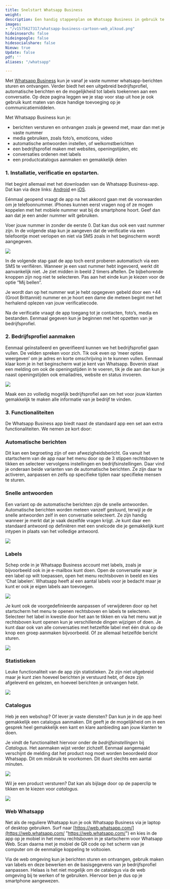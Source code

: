 ```yaml
---
title: Snelstart Whatsapp Business
weight: 
description: Een handig stappenplan om Whatsapp Business in gebruik te nemen.
images:
- "/v1575627317/whatsapp-business-cartoon-web_alkoud.png"
hideinsearch: false
hideingoogle: false
hidesocialshare: false
Nieuw: true
Update: false
pdf: ''
aliases: "/whatsapp"

---
```

Met [Whatsapp Business](https://www.whatsapp.com/business/) kun je vanaf je vaste nummer whatsapp-berichten sturen en ontvangen. Verder biedt het een uitgebreid bedrijfsprofiel, automatische berichten en de mogelijkheid tot labels toekennen aan een conversatie. Op deze pagina leggen we je stap voor stap uit hoe je ook gebruik kunt maten van deze handige toevoeging op je communicatiemiddelen.

Met Whatsapp Business kun je:

* berichten versturen en ontvangen zoals je gewend met, maar dan met je vaste nummer
* media gebruiken, zoals foto’s, emoticons, video
* automatische antwoorden instellen, of welkomstberichten
* een bedrijfsprofiel maken met websites, openingstijden, etc
* conversaties ordenen met labels
* een productcatalogus aanmaken en gemakkelijk delen

### 1. Installatie, verificatie en opstarten.

Het begint allemaal met het downloaden van de Whatsapp Business-app. Dat kan via deze links: [Android](https://play.google.com/store/apps/details?id=com.whatsapp.w4b) en [iOS](https://itunes.apple.com/app/whatsapp-business/id1386412985?mt=8).

Eénmaal geopend vraagt de app na het akkoord gaan met de voorwaarden om je telefoonnummer. iPhones kunnen eerst vragen nog of ze mogen koppelen met het mobiele nummer wat bij de smartphone hoort. Geef dan aan dat je een ander nummer wilt gebruiken.

Voer jouw nummer in zonder de eerste 0. Dat kan dus ook een vast nummer zijn. In de volgende stap kun je aangeven dat de verificatie via een telefoontje moet verlopen en niet via SMS zoals in het beginscherm wordt aangegeven.

![](https://res.cloudinary.com/callvoip/image/upload/v1578049276/Screenshot_1_ndooxc.png)

In de volgende stap gaat de app toch eerst proberen automatisch via een SMS te verifiëren. Wanneer je een vast nummer hebt ingevoerd, werkt dit aanvankelijk niet. Je ziet midden in beeld 2 timers aftellen. De bijbehorende knoppen zijn nog niet te selecteren. Pas aan het einde kun je kiezen voor de optie “Mij bellen”.

Je wordt dan op het nummer wat je hebt opgegeven gebeld door een +44 (Groot Brittannië) nummer en je hoort een dame die meteen begint met het herhalend oplezen van jouw verificatiecode.

Na de verificatie vraagt de app toegang tot je contacten, foto’s, media en bestanden. Eenmaal gegeven kun je beginnen met het opzetten van je bedrijfsprofiel.

### 2. Bedrijfsprofiel aanmaken

Eenmaal geïnstalleerd en geverifieerd kunnen we het bedrijfsprofiel gaan vullen. De velden spreken voor zich. Tik ook even op ‘meer opties weergeven’ om je adres en korte omschrijving in te kunnen vullen. Eenmaal klaar kom je in het beginscherm wat je kent van Whatsapp. Bovenin staat een melding om ook de openingstijden in te voeren, tik je die aan dan kun je naast openingstijden ook emailadres, website en status invoeren.

![](https://res.cloudinary.com/callvoip/image/upload/v1578049467/Screenshot_2_o3vknz.png)

Maak een zo volledig mogelijk bedrijfsprofiel aan om het voor jouw klanten gemakkelijk te maken alle informatie van je bedrijf te vinden.

### 3. Functionaliteiten

De Whatsapp Business app biedt naast de standaard app een set aan extra functionaliteiten. We nemen ze kort door:

### Automatische berichten

Dit kan een begroeting zijn of een afwezigheidsbericht. Ga vanuit het startscherm van de app naar het menu door op de 3 stippen rechtsboven te tikken en selecteer vervolgens instellingen en bedrijfsinstellingen. Daar vind je onderaan beide varianten van de automatische berichten. Ze zijn daar te activeren, aanpassen en zelfs op specifieke tijden naar specifieke mensen te sturen.

### Snelle antwoorden

Een variant op de automatische berichten zijn de snelle antwoorden. Automatische berichten worden meteen vanzelf gestuurd, terwijl je de snelle antwoorden zelf in een conversatie selecteert. Ze zijn handig wanneer je merkt dat je vaak dezelfde vragen krijgt. Je kunt daar een standaard antwoord op definiëren met een snelcode die je gemakkelijk kunt intypen in plaats van het volledige antwoord.

![](https://res.cloudinary.com/callvoip/image/upload/v1578049745/Screenshot_3_lar03i.png)

### Labels

Schep orde in je Whatsapp Business account met labels, zoals je bijvoorbeeld ook in je e-mailbox kunt doen. Open de conversatie waar je een label op wilt toepassen, open het menu rechtsboven in beeld en kies ‘Chat labelen’. Whatsapp heeft al een aantal labels voor je bedacht maar je kunt er ook je eigen labels aan toevoegen.

![](https://res.cloudinary.com/callvoip/image/upload/v1578043849/13_tguomo.png)

Je kunt ook de voorgedefinieerde aanpassen of verwijderen door op het startscherm het menu te openen rechtsboven en labels te selecteren. Selecteer het label in kwestie door het aan te tikken en via het menu wat je rechtsboven kunt openen kun je verschillende dingen wijzigen of doen. Je kunt daar ook van alle conversaties met hetzelfde label met één druk op de knop een groep aanmaken bijvoorbeeld. Of ze allemaal hetzelfde bericht sturen.

![](https://res.cloudinary.com/callvoip/image/upload/v1578050198/Screenshot_4_iumepi.png)

### Statistieken

Leuke functionaliteit van de app zijn statistieken. Ze zijn niet uitgebreid maar je kunt zien hoeveel berichten je verstuurd hebt, of deze zijn afgeleverd en gelezen, en hoeveel berichten je ontvangen hebt.

![](https://res.cloudinary.com/callvoip/image/upload/v1578043849/18_kxwgdf.png)

### Catalogus

Heb je een webshop? Of lever je vaste diensten? Dan kun je in de app heel gemakkelijk een catalogus aanmaken. Dit geeft je de mogelijkheid om in een gesprek heel gemakkelijk een kant en klare aanbieding aan jouw klanten te doen.

Je vindt de functionaliteit hiervoor onder de _bedrijfsinstellingen_ bij _Catalogus._ Het aanmaken wijst verder zichzelf. Eenmaal aangemaakt verschijnt de melding dat het product nog moet worden beoordeeld door Whatsapp. Dit om misbruik te voorkomen. Dit duurt slechts een aantal minuten.

![](https://res.cloudinary.com/callvoip/image/upload/v1578050569/Screenshot_6_nzqbwa.png)

Wil je een product versturen? Dat kan als bijlage door op de paperclip te tikken en te kiezen voor _catalogus._

![](https://res.cloudinary.com/callvoip/image/upload/v1578050354/Screenshot_5_z8qk2u.png)

### Web Whatsapp

Net als de reguliere Whatsapp kun je ook Whatsapp Business via je laptop of desktop gebruiken. Surf naar [https://web.whatsapp.com/](https://web.whatsapp.com/ "https://web.whatsapp.com/") en kies in de app op je mobiel in het menu rechtsboven in je startscherm voor Whatsapp Web. Scan daarna met je mobiel de QR code op het scherm van je computer om de eenmalige koppeling te voltooien.

Via de web omgeving kun je berichten sturen en ontvangen, gebruik maken van labels en deze bewerken en de basisgegevens van je bedrijfsprofiel aanpassen. Helaas is het niet mogelijk om de catalogus via de web omgeving bij te werken of te gebruiken. Hiervoor ben je dus op je smartphone aangewezen.
